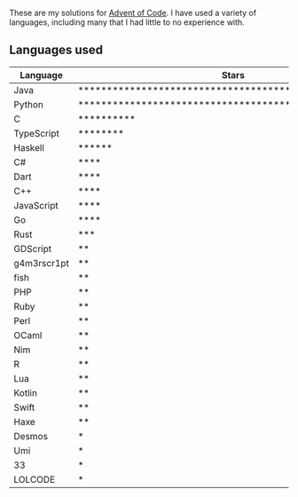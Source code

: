 These are my solutions for [Advent of Code](https://adventofcode.com). I have used a variety of languages, including many that I had little to no experience with.

## Languages used

| Language    | Stars                                                                                                        |
| ----------- | ------------------------------------------------------------------------------------------------------------ |
| Java        | \*\*\*\*\*\*\*\*\*\*\*\*\*\*\*\*\*\*\*\*\*\*\*\*\*\*\*\*\*\*\*\*\*\*\*\*\*\*\*\*\*\*\*\*\*\*\*\*\*\*\*\*\*\* |
| Python      | \*\*\*\*\*\*\*\*\*\*\*\*\*\*\*\*\*\*\*\*\*\*\*\*\*\*\*\*\*\*\*\*\*\*\*\*\*\*\*                               |
| C           | \*\*\*\*\*\*\*\*\*\*                                                                                         |
| TypeScript  | \*\*\*\*\*\*\*\*                                                                                             |
| Haskell     | \*\*\*\*\*\*                                                                                                 |
| C#          | \*\*\*\*                                                                                                     |
| Dart        | \*\*\*\*                                                                                                     |
| C++         | \*\*\*\*                                                                                                     |
| JavaScript  | \*\*\*\*                                                                                                     |
| Go          | \*\*\*\*                                                                                                     |
| Rust        | \*\*\*                                                                                                       |
| GDScript    | \*\*                                                                                                         |
| g4m3rscr1pt | \*\*                                                                                                         |
| fish        | \*\*                                                                                                         |
| PHP         | \*\*                                                                                                         |
| Ruby        | \*\*                                                                                                         |
| Perl        | \*\*                                                                                                         |
| OCaml       | \*\*                                                                                                         |
| Nim         | \*\*                                                                                                         |
| R           | \*\*                                                                                                         |
| Lua         | \*\*                                                                                                         |
| Kotlin      | \*\*                                                                                                         |
| Swift       | \*\*                                                                                                         |
| Haxe        | \*\*                                                                                                         |
| Desmos      | \*                                                                                                           |
| Umi         | \*                                                                                                           |
| 33          | \*                                                                                                           |
| LOLCODE     | \*                                                                                                           |
